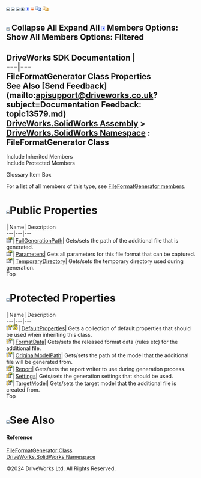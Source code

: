 ![](dotnetimages/collapse.gif) ![](dotnetimages/expand.gif) ![](dotnetimages/collapse.gif) ![](dotnetimages/expand.gif) ![](dotnetimages/drpdown.gif) ![](dotnetimages/drpdown_orange.gif) ![](dotnetimages/copycode.gif) ![](dotnetimages/copycodeHighlight.gif)

![](dotnetimages/collapse.gif) Collapse All Expand All ![](dotnetimages/drpdown.gif) Members Options: Show All  Members Options: Filtered   
---  
DriveWorks SDK Documentation  |   
---|---  
FileFormatGenerator Class Properties   
See Also [Send Feedback](mailto:apisupport@driveworks.co.uk?subject=Documentation Feedback: topic13579.md)  
[DriveWorks.SolidWorks Assembly](topic13342.md) > [DriveWorks.SolidWorks Namespace](topic13345.md) : FileFormatGenerator Class  
---  
  
Include Inherited Members    
Include Protected Members    


Glossary Item Box

For a list of all members of this type, see [FileFormatGenerator members](topic13580.md).

# ![](dotnetimages/collapse.gif)Public Properties

| Name| Description  
---|---|---  
![Public Property](dotnetimages/publicProperty.gif)| [FullGenerationPath](topic13597.md)| Gets/sets the path of the additional file that is generated.   
![Public Property](dotnetimages/publicProperty.gif)| [Parameters](topic13599.md)| Gets all parameters for this file format that can be captured.   
![Public Property](dotnetimages/publicProperty.gif)| [TemporaryDirectory](topic13603.md)| Gets/sets the temporary directory used during generation.   
Top

# ![](dotnetimages/collapse.gif)Protected Properties

| Name| Description  
---|---|---  
![Protected Property](dotnetimages/protectedProperty.gif)![static \(Shared in Visual Basic\)](dotnetimages/static.gif)| [DefaultProperties](topic13595.md)| Gets a collection of default properties that should be used when inheriting this class.   
![Protected Property](dotnetimages/protectedProperty.gif)| [FormatData](topic13596.md)| Gets/sets the released format data (rules etc) for the additional file.   
![Protected Property](dotnetimages/protectedProperty.gif)| [OriginalModelPath](topic13598.md)| Gets/sets the path of the model that the additional file will be generated from.   
![Protected Property](dotnetimages/protectedProperty.gif)| [Report](topic13600.md)| Gets/sets the report writer to use during generation process.   
![Protected Property](dotnetimages/protectedProperty.gif)| [Settings](topic13601.md)| Gets/sets the generation settings that should be used.   
![Protected Property](dotnetimages/protectedProperty.gif)| [TargetModel](topic13602.md)| Gets/sets the target model that the additional file is created from.   
Top

# ![](dotnetimages/collapse.gif)See Also

#### Reference

[FileFormatGenerator Class](topic13579.md)   
[DriveWorks.SolidWorks Namespace](topic13345.md)

©2024 DriveWorks Ltd. All Rights Reserved.
